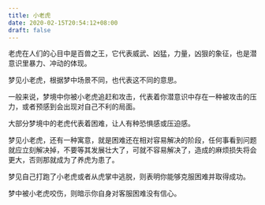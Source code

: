 ```yaml
---
title: 小老虎
date: 2020-02-15T20:54:12+08:00
draft: false
---
```


老虎在人们的心目中是百兽之王，它代表威武、凶猛，力量，凶狠的象征，也是潜意识里暴力、冲动的体现。

梦见小老虎，根据梦中场景不同，也代表这不同的意思。

一般来说，梦境中你被小老虎追赶和攻击，代表着你潜意识中存在一种被攻击的压力，或者预感到会出现对自己不利的局面。

大部分梦境中的老虎代表着困难，让人有种恐惧感或压迫感。

梦见小老虎，还有一种寓意，就是困难还在相对容易解决的阶段，任何事看到问题就应立刻解决掉，不要等其发展壮大了，可就不容易解决了，造成的麻烦损失将会更大，否则那就成为了养虎为患了。

梦见自己打跑了小老虎或者从虎掌中逃脱，则表明你能够克服困难并取得成功。

梦中被小老虎咬伤，则暗示你自身对客服困难没有信心。

